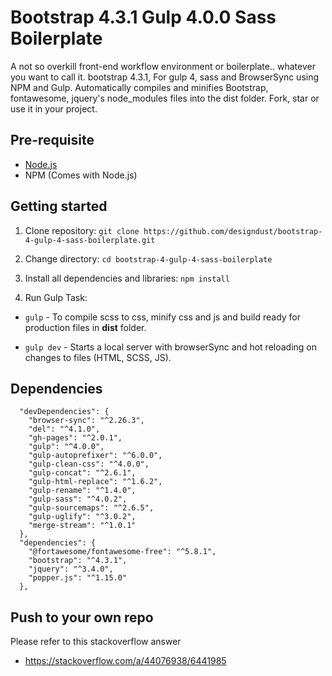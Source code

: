 # Bootstrap 4.3.1 Gulp 4.0.0 Sass Boilerplate

A not so overkill front-end workflow environment or boilerplate.. whatever you want to call it. bootstrap 4.3.1, For gulp 4, sass and BrowserSync using NPM and Gulp. Automatically compiles and minifies Bootstrap, fontawesome, jquery's node_modules files into the dist folder.
Fork, star or use it in your project.

## Pre-requisite

- [Node.js](https://nodejs.org/en/download/ "Node Js")
- NPM (Comes with Node.js)

## Getting started

1. Clone repository:
   `git clone https://github.com/designdust/bootstrap-4-gulp-4-sass-boilerplate.git`

2. Change directory:
   `cd bootstrap-4-gulp-4-sass-boilerplate`
3. Install all dependencies and libraries:
   `npm install`

4. Run Gulp Task:

- `gulp` - To compile scss to css, minify css and js and build ready for production files in **dist** folder.

- `gulp dev` - Starts a local server with browserSync and hot reloading on changes to files (HTML, SCSS, JS).

## Dependencies

```
  "devDependencies": {
    "browser-sync": "^2.26.3",
    "del": "^4.1.0",
    "gh-pages": "^2.0.1",
    "gulp": "^4.0.0",
    "gulp-autoprefixer": "^6.0.0",
    "gulp-clean-css": "^4.0.0",
    "gulp-concat": "^2.6.1",
    "gulp-html-replace": "^1.6.2",
    "gulp-rename": "^1.4.0",
    "gulp-sass": "^4.0.2",
    "gulp-sourcemaps": "^2.6.5",
    "gulp-uglify": "^3.0.2",
    "merge-stream": "^1.0.1"
  },
  "dependencies": {
    "@fortawesome/fontawesome-free": "^5.8.1",
    "bootstrap": "^4.3.1",
    "jquery": "^3.4.0",
    "popper.js": "^1.15.0"
  },
```

## Push to your own repo

Please refer to this stackoverflow answer

- https://stackoverflow.com/a/44076938/6441985
